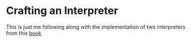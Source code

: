 # Crafting an Interpreter

This is just me following along with the implementation of two interpreters from this [book](https://craftinginterpreters.com/)
